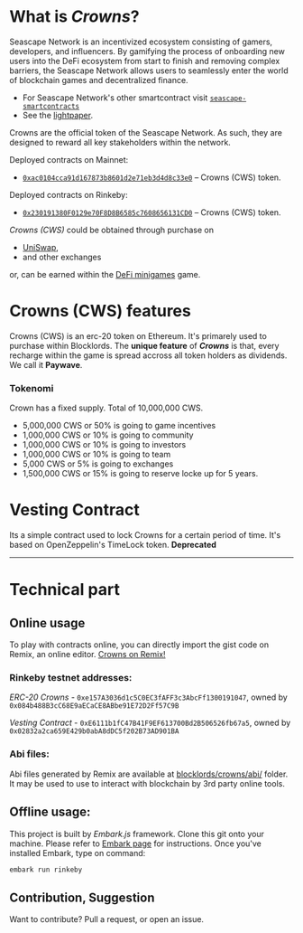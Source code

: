 # What is *Crowns*?
Seascape Network is an incentivized ecosystem consisting of gamers, developers, and influencers. By gamifying the process of onboarding new users into the DeFi ecosystem from start to finish and removing complex barriers, the Seascape Network allows users to seamlessly enter the world of blockchain games and decentralized finance. 

* For Seascape Network's other smartcontract visit [`seascape-smartcontracts`](https://github.com/blocklords/seascape-smartcontracts)
* See the [lightpaper](http://oss.seascape.network/Seascape_lightpaper.pdf).

Crowns are the official token of the Seascape Network. As such, they are designed to reward all key stakeholders within the network.


Deployed contracts on Mainnet:
- [`0xac0104cca91d167873b8601d2e71eb3d4d8c33e0`](https://etherscan.io/token/0xac0104cca91d167873b8601d2e71eb3d4d8c33e0) &ndash; Crowns (CWS) token.

Deployed contracts on Rinkeby:
- [`0x230191380F0129e70F8D8B6585c7608656131CD0`](https://rinkeby.etherscan.io/token/0x230191380F0129e70F8D8B6585c7608656131CD0) &ndash; Crowns (CWS) token.

*Crowns (CWS)* could be obtained through purchase on
- [UniSwap](https://uniswap.org), 
- and other exchanges 

or, can be earned within the [DeFi minigames](https://game.seascape.network/) game.

# Crowns (CWS) features

Crowns (CWS) is an erc-20 token on Ethereum. It's primarely used to purchase within Blocklords. The **unique feature** of ***Crowns*** is that, every recharge within the game is spread accross all token holders as dividends. We call it **Paywave**.

### Tokenomi
Crown has a fixed supply. Total of 10,000,000 CWS.
* 5,000,000 CWS or 50% is going to game incentives
* 1,000,000 CWS or 10% is going to community
* 1,000,000 CWS or 10% is going to investors
* 1,000,000 CWS or 10% is going to team
* 5,000 CWS or 5% is going to exchanges
* 1,500,000 CWS or 15% is going to reserve locke up for 5 years.

# Vesting Contract
Its a simple contract used to lock Crowns for a certain period of time. It's based on OpenZeppelin's TimeLock token.
**Deprecated**

---

# Technical part
## Online usage
To play with contracts online, you can directly import the gist code on Remix, an online editor.
[Crowns on Remix!](https://remix.ethereum.org/#version=soljson-v0.6.7+commit.b8d736ae.js&optimize=false&gist=4f896fa3b55d8dcedb64ef67dc1349b5)

### Rinkeby testnet addresses:
*ERC-20 Crowns* - `0xe157A3036d1c5C0EC3fAFF3c3AbcFf1300191047`, owned by `0x084b488B3cC68E9aECaCE8ABbe91E72D2Ff57C9B`

*Vesting Contract* - `0xE6111b1fC47B41F9EF613700Bd2B506526fb67a5`, owned by `0x02832a2ca659E429b0abA8dDC5f202B73AD901BA`

### Abi files:
Abi files generated by Remix are available at [blocklords/crowns/abi/](https://github.com/blocklords/crowns/tree/master/abi) folder.
It may be used to use to interact with blockchain by 3rd party online tools.

## Offline usage:
This project is built by *Embark.js* framework. Clone this git onto your machine. Please refer to [Embark page](https://github.com/embarklabs/embark) for instructions.
Once you've installed Embark, type on command:
```sh
embark run rinkeby
```

## Contribution, Suggestion

Want to contribute? Pull a request, or open an issue.
